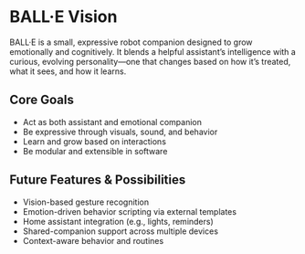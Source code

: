 # BALL·E Vision

BALL·E is a small, expressive robot companion designed to grow emotionally and cognitively. It blends a helpful assistant’s intelligence with a curious, evolving personality—one that changes based on how it’s treated, what it sees, and how it learns.

## Core Goals
- Act as both assistant and emotional companion
- Be expressive through visuals, sound, and behavior
- Learn and grow based on interactions
- Be modular and extensible in software

## Future Features & Possibilities
- Vision-based gesture recognition
- Emotion-driven behavior scripting via external templates
- Home assistant integration (e.g., lights, reminders)
- Shared-companion support across multiple devices
- Context-aware behavior and routines
